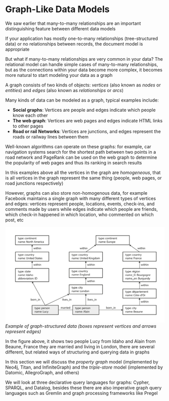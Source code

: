 # Graph-Like Data Models
We saw earlier that many-to-many relationships are an important distinguishing feature between different data models

If your application has mostly one-to-many relationships (tree-structured data) or no relationships between records, the document model is appropriate

But what if many-to-many relationships are very common in your data? The relational model can handle simple cases of many-to-many relationships, but as the connections within your data become more complex, it becomes more natural to start modeling your data as a graph

A graph consists of two kinds of objects: *vertices* (also known as *nodes* or *entities*) and *edges* (also known as *relationships* or *arcs*)

Many kinds of data can be modeled as a graph, typical examples include:
- **Social graphs**: Vertices are people and edges indicate which people know each other
- **The web graph**: Vertices are web pages and edges indicate HTML links to other pages
- **Road or rail Networks**: Vertices are junctions, and edges represent the roads or railway lines between them

Well-known algorithms can operate on these graphs: for example, car navigation systems search for the shortest path between two points in a road network and PageRank can be used on the web graph to determine the popularity of web pages and thus its ranking in search results

In this examples above all the vertices in the graph are *homogeneous*, that is all vertices in the graph represent the same thing (people, web pages, or road junctions respectively)

However, graphs can also store non-homogenous data, for example Facebook maintains a single graph with many different types of vertices and edges: vertices represent people, locations, events, check-ins, and comments made by users while edges indicate which people are friends, which check-in happened in which location, who commented on which post, etc

![image](<photos/non-homogenous_graph.png>)
*Example of graph-structured data (boxes represent vertices and arrows represent edges)*

In the figure above, it shows two people Lucy from Idaho and Alain from Beaune, France they are married and living in London, there are several different, but related ways of structuring and querying data in graphs

In this section we will discuss the *property graph* model (implemented by Neo4j, Titan, and InfiniteGraph) and the *triple-store* model (implemented by Datomic, AllegroGraph, and others)

We will look at three declarative query languages for graphs: Cypher, SPARQL, and Datalog, besides these there are also imperative graph query languages such as Gremlin and graph processing frameworks like Pregel